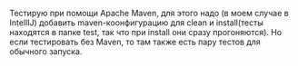 Тестирую при помощи Apache Maven, для этого надо (в моем случае в IntellIJ) добавить maven-коонфигурацию для clean и install(тесты находятся в папке test, так что при install они сразу прогоняются). Но если тестировать без Maven, то там также есть пару тестов для обычного запуска.
